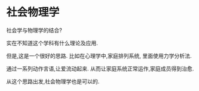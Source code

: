 # 社会物理学

社会学与物理学的结合?

实在不知道这个学科有什么理论及应用.

但是,这是一个很好的思路. 比如在心理学中,家庭排列系统, 里面使用力学分析法.

通过一系列动作言语,让爱流动起来. 从而让家庭系统正常运作,家庭成员得到治愈.

从这个思路出发,社会物理学也是可以的.